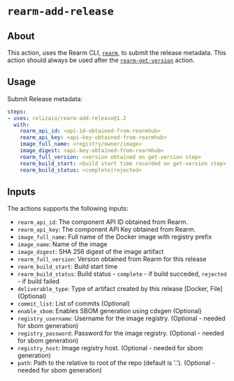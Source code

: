 # `rearm-add-release`

## About
This action, uses the Rearm CLI, [`rearm`](https://github.com/relizaio/rearm), to submit the release metadata.
This action should always be used after the [`rearm-get-version`](https://github.com/relizaio/rearm-get-version) action.

## Usage

Submit Release metadata:

```yaml
steps:
- uses: relizaio/rearm-add-release@1.2
  with:
    rearm_api_id: <api-id-obtained-from-rearmhub>
    rearm_api_key: <api-key-obtained-from-rearmhub>
    image_full_name: <registry/owner/image>
    image_digest: <api-key-obtained-from-rearmhub>
    rearm_full_version: <version obtained on get-version step>
    rearm_build_start: <build start time recorded on get-version step>
    rearm_build_status: <complete|rejected>
```

## Inputs
The actions supports the following inputs:

- `rearm_api_id`: The component API ID obtained from Rearm.
- `rearm_api_key`: The component API Key obtained from Rearm.
- `image_full_name`: Full name of the Docker image with registry prefix
- `image_name`: Name of the image
- `image_digest`: SHA 256 digest of the image artifact
- `rearm_full_version`: Version obtained from Rearm for this release
- `rearm_build_start`: Build start time
- `rearm_build_status`: Build status - `complete` - if build succeded,  `rejected` - if build failed
- `deliverable_type`: Type of artifact created by this release [Docker, File] (Optional)
- `commit_list`: List of commits (Optional)
- `enable_sbom`: Enables SBOM generation using cdxgen (Optional)
- `registry_username`: Username for the image registry. (Optional - needed for sbom generation)
- `registry_password`: Password for the image registry. (Optional - needed for sbom generation)
- `registry_host`: Image registry host. (Optional - needed for sbom generation)
- `path`: Path to the relative to root of the repo (default is '.').
 (Optional - needed for sbom generation)
